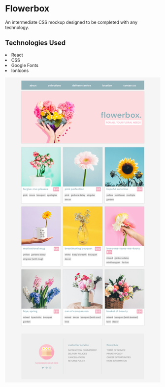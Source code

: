 <h1>Flowerbox</h1>
<p>An intermediate CSS mockup designed to be completed with any technology.</p>

<h2>Technologies Used</h2>
<li>React</li>
<li>CSS</li>
<li>Google Fonts</li>
<li>IonIcons</li>
<p align="center">
<img src="https://github.com/laurakelly1/flowerbox/blob/main/src/images/screencapture-localhost-3000-2022-06-07-17_19_10.png?raw=true"/>
</p>